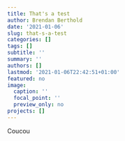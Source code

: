 ```yaml
---
title: That's a test
author: Brendan Berthold
date: '2021-01-06'
slug: that-s-a-test
categories: []
tags: []
subtitle: ''
summary: ''
authors: []
lastmod: '2021-01-06T22:42:51+01:00'
featured: no
image:
  caption: ''
  focal_point: ''
  preview_only: no
projects: []
---
```



Coucou